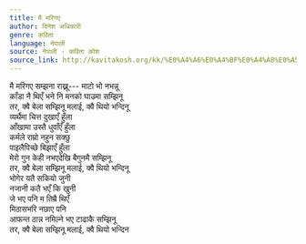 ```yaml
---
title: मै मरिगए
author: दिनेश अधिकारी
genre: कविता
language: नेपाली
source: नेपाली - कविता कोश
source_link: http://kavitakosh.org/kk/%E0%A4%A6%E0%A4%BF%E0%A4%A8%E0%A5%87%E0%A4%B6_%E0%A4%85%E0%A4%A7%E0%A4%BF%E0%A4%95%E0%A4%BE%E0%A4%B0%E0%A5%80
---
```


मै मरिगए सम्झना राख्नू--- माटो भो नभन्नू  
काँडा नै थिएँ भने नि मनको घाउमा सम्झिनू  
तर, क्वै बेला सम्झिनू मलाई, क्वै थियो भन्दिनू  
व्यर्थैमा चित्त दुखाएँ हुँला  
आँखामा उस्तै धुवाँएँ हुँला  
कर्मले राम्रो नहुन सक्छु  
पाइलैपिच्छे बिझाएँ हुँला  
मेरो गुन केही नभएदेखि बैगुनमै सम्झिनू  
तर, क्वै बेला सम्झिनू मलाई, क्वै थियो भन्दिनू  
भोगेर यतै सकियो जुनी  
नजानी कतै भएँ कि खुनी  
जे भए पनि म तिम्रै थिएँ  
मिठासभरि नछाए पनि  
आफन्त ठान्न नमिल्ने भए टाढाकै सम्झिनू  
तर, क्वै बेला सम्झिनू मलाई, क्वै थियो भन्दिन
